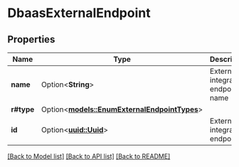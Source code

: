 # DbaasExternalEndpoint

## Properties

Name | Type | Description | Notes
------------ | ------------- | ------------- | -------------
**name** | Option<**String**> | External integration endpoint name | [optional]
**r#type** | Option<[**models::EnumExternalEndpointTypes**](enum-external-endpoint-types.md)> |  | [optional]
**id** | Option<[**uuid::Uuid**](uuid::Uuid.md)> | External integration endpoint id | [optional]

[[Back to Model list]](../README.md#documentation-for-models) [[Back to API list]](../README.md#documentation-for-api-endpoints) [[Back to README]](../README.md)


